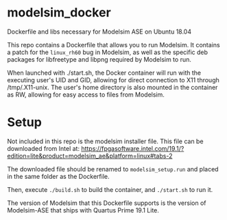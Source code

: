 # modelsim_docker
Dockerfile and libs necessary for Modelsim ASE on Ubuntu 18.04

This repo contains a Dockerfile that allows you to run Modelsim. It contains a patch for the `linux_rh60` bug in Modelsim, as
well as the specific deb packages for libfreetype and libpng required by Modelsim to run.

When launched with ./start.sh, the Docker container will run with the executing user's UID and GID, allowing for direct
connection to X11 through /tmp/.X11-unix. The user's home directory is also mounted in the container as RW, allowing for
easy access to files from Modelsim.

# Setup
Not included in this repo is the modelsim installer file. This file can be downloaded from Intel at:
https://fpgasoftware.intel.com/19.1/?edition=lite&product=modelsim_ae&platform=linux#tabs-2

The downloaded file should be renamed to `modelsim_setup.run` and placed in the same folder as the Dockerfile.

Then, execute `./build.sh` to build the container, and `./start.sh` to run it.

The version of Modelsim that this Dockerfile supports is the version of Modelsim-ASE that ships with Quartus Prime 19.1 Lite.
